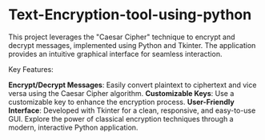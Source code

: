 # Text-Encryption-tool-using-python
This project leverages the "Caesar Cipher" technique to encrypt and decrypt messages, implemented using Python and Tkinter. The application provides an intuitive graphical interface for seamless interaction.

Key Features:

**Encrypt/Decrypt Messages**: Easily convert plaintext to ciphertext and vice versa using the Caesar Cipher algorithm.
**Customizable Keys**: Use a customizable key to enhance the encryption process.
**User-Friendly Interface**: Developed with Tkinter for a clean, responsive, and easy-to-use GUI.
Explore the power of classical encryption techniques through a modern, interactive Python application.
